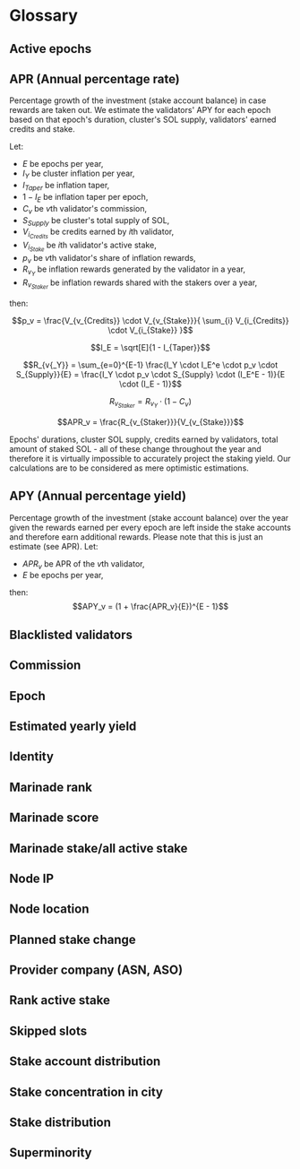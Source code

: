 # Glossary

## Active epochs


## APR (Annual percentage rate)
Percentage growth of the investment (stake account balance) in case rewards are taken out. We estimate the validators' APY for each epoch based on that epoch's duration, cluster's SOL supply, validators' earned credits and stake.

Let:
- $E$ be epochs per year,
-  $I_Y$ be cluster inflation per year,
- $I_{Taper}$ be inflation taper,
- $1 - I_{E}$ be inflation taper per epoch,
- $C_v$ be $v$th validator's commission,
- $S_{Supply}$ be cluster's total supply of SOL,
- $V_{i_{Credits}}$ be credits earned by $i$th validator,
- $V_{i_{Stake}}$ be $i$th validator's active stake,
- $p_v$ be $v$th validator's share of inflation rewards,
- $R_{v{_Y}}$ be inflation rewards generated by the validator in a year,
- $R_{v_{Staker}}$ be inflation rewards shared with the stakers over a year,

then:

$$p_v = \frac{V_{v_{Credits}} \cdot V_{v_{Stake}}}{ \sum_{i} V_{i_{Credits}} \cdot V_{i_{Stake}} }$$

$$I_E = \sqrt[E]{1 - I_{Taper}}$$

$$R_{v{_Y}} = \sum_{e=0}^{E-1} \frac{I_Y \cdot I_E^e \cdot p_v \cdot S_{Supply}}{E} = \frac{I_Y \cdot p_v \cdot S_{Supply} \cdot (I_E^E - 1)}{E \cdot (I_E - 1)}$$

$$R_{v_{Staker}} = R_{v{_Y}} \cdot (1 - C_v)$$

$$APR_v = \frac{R_{v_{Staker}}}{V_{v_{Stake}}}$$

Epochs' durations, cluster SOL supply, credits earned by validators, total amount of staked SOL - all of these change throughout the year and therefore it is virtually impossible to accurately project the staking yield. Our calculations are to be considered as mere optimistic estimations.

## APY (Annual percentage yield)
Percentage growth of the investment (stake account balance) over the year given the rewards earned per every epoch are left inside the stake accounts and therefore earn additional rewards. Please note that this is just an estimate (see APR).
Let:
- $APR_v$ be APR of the $v$th validator,
- $E$ be epochs per year,

then:
$$APY_v = (1 + \frac{APR_v}{E})^{E - 1}$$

## Blacklisted validators

## Commission

## Epoch

## Estimated yearly yield

## Identity

## Marinade rank

## Marinade score

## Marinade stake/all active stake

## Node IP

## Node location

## Planned stake change

## Provider company (ASN, ASO)

## Rank active stake

## Skipped slots

## Stake account distribution

## Stake concentration in city

## Stake distribution

## Superminority 
